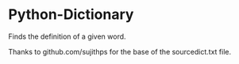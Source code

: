 # Python-Dictionary
Finds the definition of a given word.

Thanks to github.com/sujithps for the base of the sourcedict.txt file.
